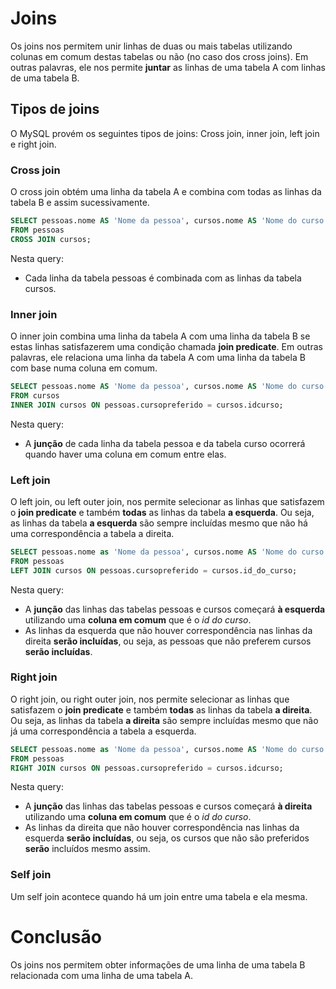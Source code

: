 # Joins

Os joins nos permitem unir linhas de duas ou mais tabelas utilizando colunas em comum destas tabelas ou não (no caso dos cross joins). Em outras palavras, ele nos permite **juntar** as linhas de uma tabela A com linhas de uma tabela B.

## Tipos de joins

O MySQL provém os seguintes tipos de joins: Cross join, inner join, left join e right join.

### Cross join

O cross join obtém uma linha da tabela A e combina com todas as linhas da tabela B e assim sucessivamente.

```sql
SELECT pessoas.nome AS 'Nome da pessoa', cursos.nome AS 'Nome do curso'
FROM pessoas
CROSS JOIN cursos;
```

Nesta query:

- Cada linha da tabela pessoas é combinada com as linhas da tabela cursos.

### Inner join

O inner join combina uma linha da tabela A com uma linha da tabela B se estas linhas satisfazerem uma condição chamada **join predicate**. Em outras palavras, ele relaciona uma linha da tabela A com uma linha da tabela B com base numa coluna em comum.

```SQL
SELECT pessoas.nome AS 'Nome da pessoa', cursos.nome AS 'Nome do curso preferido'
FROM cursos
INNER JOIN cursos ON pessoas.cursopreferido = cursos.idcurso;
```

Nesta query:

- A **junção** de cada linha da tabela pessoa e da tabela curso ocorrerá quando haver uma coluna em comum entre elas.

### Left join

O left join, ou left outer join, nos permite selecionar as linhas que satisfazem o **join predicate** e também **todas** as linhas da tabela **a esquerda**. Ou seja, as linhas da tabela **a esquerda** são sempre incluídas mesmo que não há uma correspondência a tabela a direita.

```sql
SELECT pessoas.nome as 'Nome da pessoa', cursos.nome AS 'Nome do curso preferido'
FROM pessoas
LEFT JOIN cursos ON pessoas.cursopreferido = cursos.id_do_curso;
```

Nesta query:

- A **junção** das linhas das tabelas pessoas e cursos começará **à esquerda** utilizando uma **coluna em comum** que é o *id do curso*.
- As linhas da esquerda que não houver correspondência nas linhas da direita **serão incluídas**, ou seja, as pessoas que não preferem cursos **serão incluídas**.

### Right join

O right join, ou right outer join, nos permite selecionar as linhas que satisfazem o **join predicate** e também **todas** as linhas da tabela **a direita**. Ou seja, as linhas da tabela **a direita** são sempre incluídas mesmo que não já uma correspondência a tabela a esquerda.

```sql
SELECT pessoas.nome as 'Nome da pessoa', cursos.nome AS 'Nome do curso'
FROM pessoas
RIGHT JOIN cursos ON pessoas.cursopreferido = cursos.idcurso;
```

Nesta query:

- A **junção** das linhas das tabelas pessoas e cursos começará **à direita** utilizando uma **coluna em comum** que é o *id do curso*.
- As linhas da direita que não houver correspondência nas linhas da esquerda **serão incluídas**, ou seja, os cursos que não são preferidos **serão** incluídos mesmo assim.

### Self join

Um self join acontece quando há um join entre uma tabela e ela mesma.

# Conclusão

Os joins nos permitem obter informações de uma linha de uma tabela B relacionada com uma linha de uma tabela A.